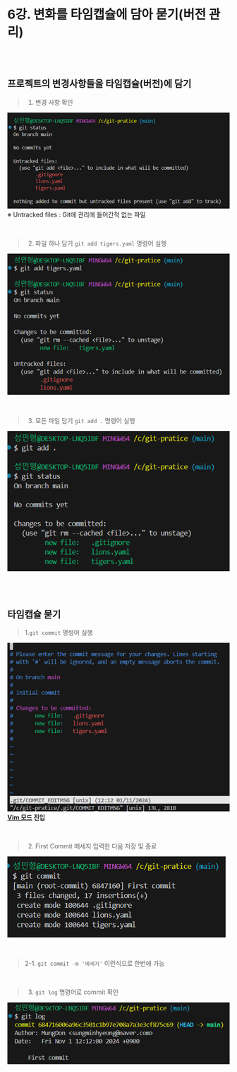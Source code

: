 # 6강. 변화를 타임캡슐에 담아 묻기(버전 관리)

&nbsp;    
&nbsp;

## 프로젝트의 변경사항들을 타임캡슐(버전)에 담기
> 1. 변경 사항 확인

![img_11.png](img_11.png)
※ Untracked files : Git에 관리에 들어간적 없는 파일    

&nbsp;   

> 2. 파일 하나 담기 `git add tigers.yaml` 명령어 실행

![img_12.png](img_12.png)    


&nbsp;     

>3. 모든 파일 담기 `git add .` 명령어 실행

![img_13.png](img_13.png)

&nbsp;    
&nbsp;

## 타임캡슐 묻기
> 1.`git commit` 명령어 실행

![img_14.png](img_14.png)   
**[Vim 모드](https://github.com/MungDon/MyStudyRepository/blob/master/Git_Inflearn/%5B6-1%5DVim.md) 진입**    

&nbsp;

> 2. First Commit 메세지 입력한 다음 저장 및 종료

![img_15.png](img_15.png)     

&nbsp;     

> 2-1. `git commit -m '메세지'` 이런식으로 한번에 가능

&nbsp;

> 3. `git log` 명령어로 commit 확인

![img_16.png](img_16.png)

